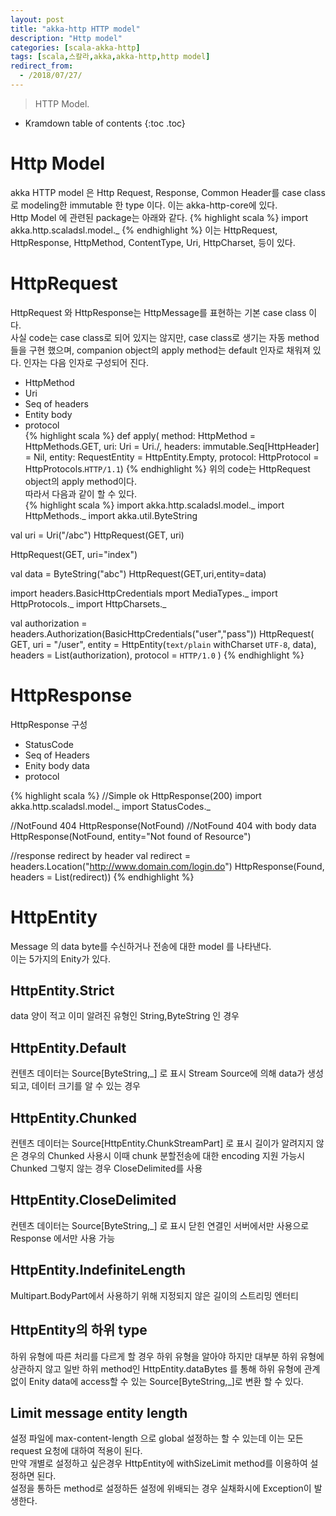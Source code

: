 ```yaml
---
layout: post
title: "akka-http HTTP model"
description: "Http model"
categories: [scala-akka-http]
tags: [scala,스칼라,akka,akka-http,http model]
redirect_from:
  - /2018/07/27/
---
```


> HTTP Model.
>


* Kramdown table of contents
{:toc .toc}

# Http Model
akka HTTP model 은 Http Request, Response, Common Header를 case class로 modeling한 immutable 한 type 이다. 이는 akka-http-core에 있다.  
Http Model 에 관련된 package는 아래와 같다.
{% highlight scala %}
import akka.http.scaladsl.model._
{% endhighlight %}
이는  HttpRequest, HttpResponse, HttpMethod, ContentType, Uri, HttpCharset,  등이 있다.

# HttpRequest
HttpRequest 와 HttpResponse는 HttpMessage를 표현하는 기본 case class 이다.  
사실 code는 case class로 되어 있지는 않지만, case class로 생기는 자동 method들을 구현 했으며, companion object의 apply method는 default 인자로 채워져 있다. 인자는 다음 인자로 구성되어 진다.  
- HttpMethod  
- Uri  
- Seq of headers  
- Entity body  
- protocol  
{% highlight scala %}
def apply(
  method:   HttpMethod                = HttpMethods.GET,
  uri:      Uri                       = Uri./,
  headers:  immutable.Seq[HttpHeader] = Nil,
  entity:   RequestEntity             = HttpEntity.Empty,
  protocol: HttpProtocol              = HttpProtocols.`HTTP/1.1`)
{% endhighlight %}
위의 code는 HttpRequest object의 apply method이다.  
따라서 다음과 같이 할 수 있다.  
{% highlight scala %}
import akka.http.scaladsl.model._
import HttpMethods._
import akka.util.ByteString

val uri = Uri("/abc")
HttpRequest(GET, uri)
  
HttpRequest(GET, uri="index")
  
val data = ByteString("abc")
HttpRequest(GET,uri,entity=data)

import headers.BasicHttpCredentials
mport MediaTypes._
import HttpProtocols._
import HttpCharsets._
  
val authorization = headers.Authorization(BasicHttpCredentials("user","pass"))
HttpRequest(
 GET,
 uri = "/user",
 entity = HttpEntity(`text/plain` withCharset `UTF-8`, data),
 headers = List(authorization),
 protocol = `HTTP/1.0`
)
{% endhighlight %}

# HttpResponse
HttpResponse 구성  
- StatusCode  
- Seq of Headers  
- Enity body data  
- protocol  

{% highlight scala %}
//Simple ok
HttpResponse(200)
import akka.http.scaladsl.model._
import StatusCodes._
  
//NotFound 404
HttpResponse(NotFound)
//NotFound 404 with body data
HttpResponse(NotFound, entity="Not found of Resource")
  

//response redirect by header 
val redirect = headers.Location("http://www.domain.com/login.do")
HttpResponse(Found, headers = List(redirect))
{% endhighlight %}

# HttpEntity
Message 의 data byte를 수신하거나 전송에 대한 model 를 나타낸다.  
이는 5가지의 Enity가 있다.  

## HttpEntity.Strict
data 양이 적고 이미 알려진 유형인 String,ByteString 인 경우 

## HttpEntity.Default
컨텐츠 데이터는 Source\[ByteString,_\] 로 표시
Stream Source에 의해 data가 생성되고, 데이터 크기를 알 수 있는 경우

## HttpEntity.Chunked 
컨텐츠 데이터는 Source\[HttpEntity.ChunkStreamPart\] 로 표시
길이가 알려지지 않은 경우의 Chunked 사용시 이때 chunk 분할전송에 대한 encoding 지원 가능시 Chunked 그렇지 않는 경우 CloseDelimited를 사용

## HttpEntity.CloseDelimited
컨텐츠 데이터는 Source\[ByteString,_\] 로 표시
닫힌 연결인 서버에서만 사용으로 Response 에서만 사용 가능

## HttpEntity.IndefiniteLength
Multipart.BodyPart에서 사용하기 위해 지정되지 않은 길이의 스트리밍 엔터티

## HttpEntity의 하위 type
하위 유형에 따른 처리를 다르게 할 경우 하위 유형을 알아야 하지만 대부분 하위 유형에 상관하지 않고 일반 하위 method인 HttpEntity.dataBytes 를 통해 하위 유형에 관계없이 Enity data에 access할 수 있는 Source\[ByteString,_\]로 변환 할 수 있다.

## Limit message entity length
설정 파일에 max-content-length 으로 global 설정하는 할 수 있는데 이는 모든 request 요청에 대하여 적용이 된다.  
만약 개별로 설정하고 싶은경우 HttpEntity에 withSizeLimit method를 이용하여 설정하면 된다.  
설정을 통하든 method로 설정하든 설정에 위배되는 경우 실채화시에 Exception이 발생한다.  




[^1]: This is a footnote.

[kramdown]: https://kramdown.gettalong.org/
[Simple Texture]: https://github.com/yizeng/jekyll-theme-simple-texture

